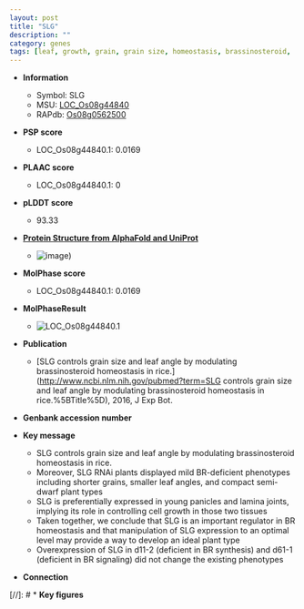 ```yaml
---
layout: post
title: "SLG"
description: ""
category: genes
tags: [leaf, growth, grain, grain size, homeostasis, brassinosteroid,  BR , Brassinosteroid, BR signaling, lamina, lamina joint, BR homeostasis]
---
```


* **Information**  
    + Symbol: SLG  
    + MSU: [LOC_Os08g44840](http://rice.plantbiology.msu.edu/cgi-bin/ORF_infopage.cgi?orf=LOC_Os08g44840)  
    + RAPdb: [Os08g0562500](http://rapdb.dna.affrc.go.jp/viewer/gbrowse_details/irgsp1?name=Os08g0562500)  

* **PSP score**  
    + LOC_Os08g44840.1: 0.0169 

* **PLAAC score**  
    + LOC_Os08g44840.1: 0 

* **pLDDT score**
    + 93.33

* **[Protein Structure from AlphaFold and UniProt](https://www.uniprot.org/uniprotkb/Q6YYV8/entry#structure)**
    + ![image](https://ricepsp.github.io/images/Q6/AF-Q6YYV8-F1.png))

* **MolPhase score**
    + LOC_Os08g44840.1: 0.0169

* **MolPhaseResult**
    + ![LOC_Os08g44840.1](https://ricepsp.github.io/pictures/LOC_Os08g/LOC_Os08g44840.1.png)

* **Publication**  
    + [SLG controls grain size and leaf angle by modulating brassinosteroid homeostasis in rice.](http://www.ncbi.nlm.nih.gov/pubmed?term=SLG controls grain size and leaf angle by modulating brassinosteroid homeostasis in rice.%5BTitle%5D), 2016, J Exp Bot.

* **Genbank accession number**  

* **Key message**  
    + SLG controls grain size and leaf angle by modulating brassinosteroid homeostasis in rice.
    + Moreover, SLG RNAi plants displayed mild BR-deficient phenotypes including shorter grains, smaller leaf angles, and compact semi-dwarf plant types
    + SLG is preferentially expressed in young panicles and lamina joints, implying its role in controlling cell growth in those two tissues
    + Taken together, we conclude that SLG is an important regulator in BR homeostasis and that manipulation of SLG expression to an optimal level may provide a way to develop an ideal plant type
    + Overexpression of SLG in d11-2 (deficient in BR synthesis) and d61-1 (deficient in BR signaling) did not change the existing phenotypes

* **Connection**  

[//]: # * **Key figures**  


